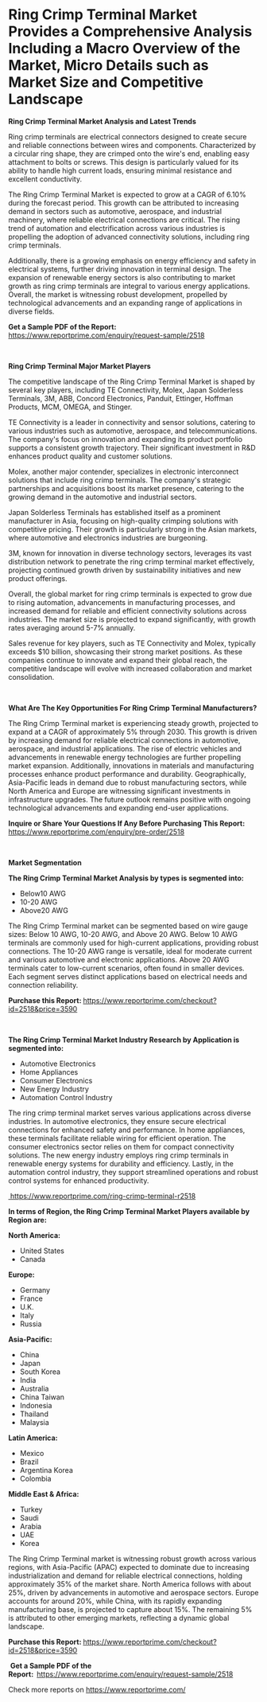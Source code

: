 <p><h1>Ring Crimp Terminal Market Provides a Comprehensive Analysis Including a Macro Overview of the Market, Micro Details such as Market Size and Competitive Landscape</h1></p><p><strong>Ring Crimp Terminal Market Analysis and Latest Trends</strong></p>
<p><p>Ring crimp terminals are electrical connectors designed to create secure and reliable connections between wires and components. Characterized by a circular ring shape, they are crimped onto the wire's end, enabling easy attachment to bolts or screws. This design is particularly valued for its ability to handle high current loads, ensuring minimal resistance and excellent conductivity.</p><p>The Ring Crimp Terminal Market is expected to grow at a CAGR of 6.10% during the forecast period. This growth can be attributed to increasing demand in sectors such as automotive, aerospace, and industrial machinery, where reliable electrical connections are critical. The rising trend of automation and electrification across various industries is propelling the adoption of advanced connectivity solutions, including ring crimp terminals.</p><p>Additionally, there is a growing emphasis on energy efficiency and safety in electrical systems, further driving innovation in terminal design. The expansion of renewable energy sectors is also contributing to market growth as ring crimp terminals are integral to various energy applications. Overall, the market is witnessing robust development, propelled by technological advancements and an expanding range of applications in diverse fields.</p></p>
<p><strong>Get a Sample PDF of the Report:&nbsp;</strong> <a href="https://www.reportprime.com/enquiry/request-sample/2518?utm_campaign=2632&utm_medium=2&utm_source=Github&utm_content=ia&utm_term=18032025&utm_id=ring-crimp-terminal">https://www.reportprime.com/enquiry/request-sample/2518</a></p>
<p>&nbsp;</p>
<p><strong>Ring Crimp Terminal Major Market Players</strong></p>
<p><p>The competitive landscape of the Ring Crimp Terminal Market is shaped by several key players, including TE Connectivity, Molex, Japan Solderless Terminals, 3M, ABB, Concord Electronics, Panduit, Ettinger, Hoffman Products, MCM, OMEGA, and Stinger. </p><p>TE Connectivity is a leader in connectivity and sensor solutions, catering to various industries such as automotive, aerospace, and telecommunications. The company's focus on innovation and expanding its product portfolio supports a consistent growth trajectory. Their significant investment in R&D enhances product quality and customer solutions. </p><p>Molex, another major contender, specializes in electronic interconnect solutions that include ring crimp terminals. The company's strategic partnerships and acquisitions boost its market presence, catering to the growing demand in the automotive and industrial sectors. </p><p>Japan Solderless Terminals has established itself as a prominent manufacturer in Asia, focusing on high-quality crimping solutions with competitive pricing. Their growth is particularly strong in the Asian markets, where automotive and electronics industries are burgeoning.</p><p>3M, known for innovation in diverse technology sectors, leverages its vast distribution network to penetrate the ring crimp terminal market effectively, projecting continued growth driven by sustainability initiatives and new product offerings.</p><p>Overall, the global market for ring crimp terminals is expected to grow due to rising automation, advancements in manufacturing processes, and increased demand for reliable and efficient connectivity solutions across industries. The market size is projected to expand significantly, with growth rates averaging around 5-7% annually.</p><p>Sales revenue for key players, such as TE Connectivity and Molex, typically exceeds $10 billion, showcasing their strong market positions. As these companies continue to innovate and expand their global reach, the competitive landscape will evolve with increased collaboration and market consolidation.</p></p>
<p>&nbsp;</p>
<p><strong>What Are The Key Opportunities For Ring Crimp Terminal Manufacturers?</strong></p>
<p><p>The Ring Crimp Terminal market is experiencing steady growth, projected to expand at a CAGR of approximately 5% through 2030. This growth is driven by increasing demand for reliable electrical connections in automotive, aerospace, and industrial applications. The rise of electric vehicles and advancements in renewable energy technologies are further propelling market expansion. Additionally, innovations in materials and manufacturing processes enhance product performance and durability. Geographically, Asia-Pacific leads in demand due to robust manufacturing sectors, while North America and Europe are witnessing significant investments in infrastructure upgrades. The future outlook remains positive with ongoing technological advancements and expanding end-user applications.</p></p>
<p><strong>Inquire or Share Your Questions If Any Before Purchasing This Report:</strong> <a href="https://www.reportprime.com/enquiry/pre-order/2518?utm_campaign=2632&utm_medium=2&utm_source=Github&utm_content=ia&utm_term=18032025&utm_id=ring-crimp-terminal">https://www.reportprime.com/enquiry/pre-order/2518</a></p>
<p>&nbsp;</p>
<p><strong>Market Segmentation</strong></p>
<p><strong>The Ring Crimp Terminal Market Analysis by types is segmented into:</strong></p>
<p><ul><li>Below10 AWG</li><li>10-20 AWG</li><li>Above20 AWG</li></ul></p>
<p><p>The Ring Crimp Terminal market can be segmented based on wire gauge sizes: Below 10 AWG, 10-20 AWG, and Above 20 AWG. Below 10 AWG terminals are commonly used for high-current applications, providing robust connections. The 10-20 AWG range is versatile, ideal for moderate current and various automotive and electronic applications. Above 20 AWG terminals cater to low-current scenarios, often found in smaller devices. Each segment serves distinct applications based on electrical needs and connection reliability.</p></p>
<p><strong>Purchase this Report:&nbsp;</strong><a href="https://www.reportprime.com/checkout?id=2518&price=3590&utm_campaign=2632&utm_medium=2&utm_source=Github&utm_content=ia&utm_term=18032025&utm_id=ring-crimp-terminal">https://www.reportprime.com/checkout?id=2518&price=3590</a></p>
<p>&nbsp;</p>
<p><strong>The Ring Crimp Terminal Market Industry Research by Application is segmented into:</strong></p>
<p><ul><li>Automotive Electronics</li><li>Home Appliances</li><li>Consumer Electronics</li><li>New Energy Industry</li><li>Automation Control Industry</li></ul></p>
<p><p>The ring crimp terminal market serves various applications across diverse industries. In automotive electronics, they ensure secure electrical connections for enhanced safety and performance. In home appliances, these terminals facilitate reliable wiring for efficient operation. The consumer electronics sector relies on them for compact connectivity solutions. The new energy industry employs ring crimp terminals in renewable energy systems for durability and efficiency. Lastly, in the automation control industry, they support streamlined operations and robust control systems for enhanced productivity.</p></p>
<p><a href="https://www.reportprime.com/ring-crimp-terminal-r2518?utm_campaign=2632&utm_medium=2&utm_source=Github&utm_content=ia&utm_term=18032025&utm_id=ring-crimp-terminal">&nbsp;https://www.reportprime.com/ring-crimp-terminal-r2518</a></p>
<p><strong>In terms of Region, the Ring Crimp Terminal Market Players available by Region are:</strong></p>
<p>
    <p> <strong> North America: </strong>
        <ul>
            <li>United States</li>
            <li>Canada</li>
        </ul>
        </p> 
    <p> <strong> Europe: </strong>
        <ul>
            <li>Germany</li>
            <li>France</li>
            <li>U.K.</li>
            <li>Italy</li>
            <li>Russia</li>
        </ul>
        </p> 
    <p> <strong> Asia-Pacific: </strong>
        <ul>
            <li>China</li>
            <li>Japan</li>
            <li>South Korea</li>
            <li>India</li>
            <li>Australia</li>
            <li>China Taiwan</li>
            <li>Indonesia</li>
            <li>Thailand</li>
            <li>Malaysia</li>
        </ul>
        </p> 
    <p> <strong> Latin America: </strong>
        <ul>
            <li>Mexico</li>
            <li>Brazil</li>
            <li>Argentina Korea</li>
            <li>Colombia</li>
        </ul>
        </p> 
    <p> <strong> Middle East & Africa: </strong>
        <ul>
            <li>Turkey</li>
            <li>Saudi</li>
            <li>Arabia</li>
            <li>UAE</li>
            <li>Korea</li>
        </ul>
    </p>
    </p>
<p><p>The Ring Crimp Terminal market is witnessing robust growth across various regions, with Asia-Pacific (APAC) expected to dominate due to increasing industrialization and demand for reliable electrical connections, holding approximately 35% of the market share. North America follows with about 25%, driven by advancements in automotive and aerospace sectors. Europe accounts for around 20%, while China, with its rapidly expanding manufacturing base, is projected to capture about 15%. The remaining 5% is attributed to other emerging markets, reflecting a dynamic global landscape.</p></p>
<p><strong>Purchase this Report: </strong><a href="https://www.reportprime.com/checkout?id=2518&price=3590&utm_campaign=2632&utm_medium=2&utm_source=Github&utm_content=ia&utm_term=18032025&utm_id=ring-crimp-terminal">https://www.reportprime.com/checkout?id=2518&price=3590</a></p>
<p>&nbsp;<strong>Get a Sample PDF of the Report:&nbsp;&nbsp;</strong><a href="https://www.reportprime.com/enquiry/request-sample/2518?utm_campaign=2632&utm_medium=2&utm_source=Github&utm_content=ia&utm_term=18032025&utm_id=ring-crimp-terminal">https://www.reportprime.com/enquiry/request-sample/2518</a></p>
<p><strong></strong></p>
<p>Check more reports on <a href="https://www.reportprime.com/?utm_campaign=2632&utm_medium=2&utm_source=Github&utm_content=ia&utm_term=18032025&utm_id=ring-crimp-terminal">https://www.reportprime.com/</a></p>